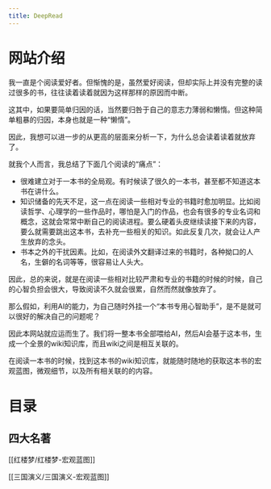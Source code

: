 ```yaml
---
title: DeepRead
---
```


# 网站介绍
我一直是个阅读爱好者。但惭愧的是，虽然爱好阅读，但却实际上并没有完整的读过很多的书，往往读着读着就因为这样那样的原因而中断。

这其中，如果要简单归因的话，当然要归咎于自己的意志力薄弱和懒惰。但这种简单粗暴的归因，本身也就是一种“懒惰”。

因此，我想可以进一步的从更高的层面来分析一下，为什么总会读着读着就放弃了。

就我个人而言，我总结了下面几个阅读的“痛点”：
- 很难建立对于一本书的全局观。有时候读了很久的一本书，甚至都不知道这本书在讲什么。
- 知识储备的先天不足，这一点在阅读一些相对专业的书籍时愈加明显。比如阅读哲学、心理学的一些作品时，哪怕是入门的作品，也会有很多的专业名词和概念，这就会常常中断自己的阅读进程。要么硬着头皮继续读接下来的内容，要么就需要跳出这本书，去补充一些相关的知识。如此反复几次，就会让人产生放弃的念头。
- 书本之外的干扰因素。比如，在阅读外文翻译过来的书籍时，各种拗口的人名，生僻的名词等等，很容易让人头大。

因此，总的来说，就是在阅读一些相对比较严肃和专业的书籍的时候的时候，自己的心智负担会很大，导致阅读不久就会很累，自然而然就像放弃了。

那么假如，利用AI的能力，为自己随时外挂一个“本书专用心智助手”，是不是就可以很好的解决自己的问题呢？

因此本网站就应运而生了。我们将一整本书全部喂给AI，然后AI会基于这本书，生成一个全景的wiki知识库，而且wiki之间是相互关联的。

在阅读一本书的时候，找到这本书的wiki知识库，就能随时随地的获取这本书的宏观蓝图，微观细节，以及所有相关联的的内容。


# 目录

## 四大名著
[[红楼梦/红楼梦-宏观蓝图]]

[[三国演义/三国演义-宏观蓝图]]
